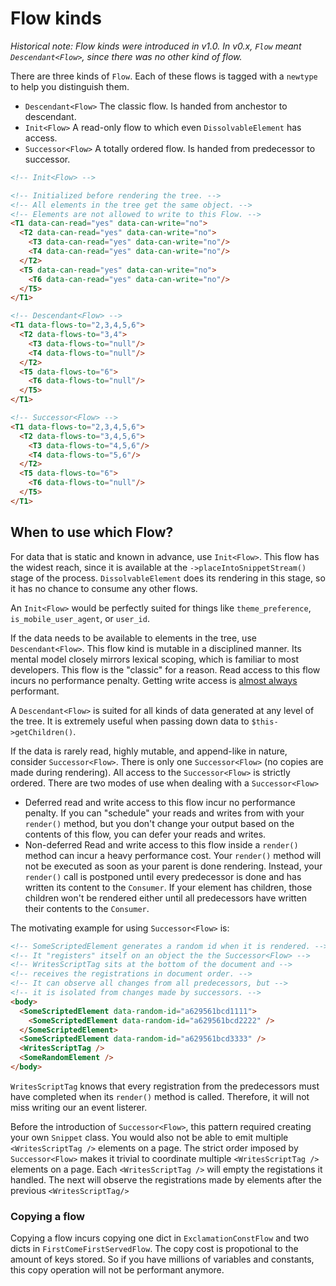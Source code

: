 # Flow kinds

_Historical note: Flow kinds were introduced in v1.0. In v0.x, `Flow` meant `Descendant<Flow>`, since there was no other kind of flow._

There are three kinds of `Flow`. Each of these flows is tagged with a `newtype` to help you distinguish them.

 - `Descendant<Flow>` The classic flow. Is handed from anchestor to descendant.
 - `Init<Flow>` A read-only flow to which even `DissolvableElement` has access.
 - `Successor<Flow>` A totally ordered flow. Is handed from predecessor to successor.

```HTML
<!-- Init<Flow> -->

<!-- Initialized before rendering the tree. -->
<!-- All elements in the tree get the same object. -->
<!-- Elements are not allowed to write to this Flow. -->
<T1 data-can-read="yes" data-can-write="no">
  <T2 data-can-read="yes" data-can-write="no">
    <T3 data-can-read="yes" data-can-write="no"/>
    <T4 data-can-read="yes" data-can-write="no"/>
  </T2>
  <T5 data-can-read="yes" data-can-write="no">
    <T6 data-can-read="yes" data-can-write="no"/>
  </T5>
</T1>
```

```HTML
<!-- Descendant<Flow> -->
<T1 data-flows-to="2,3,4,5,6">
  <T2 data-flows-to="3,4">
    <T3 data-flows-to="null"/>
    <T4 data-flows-to="null"/>
  </T2>
  <T5 data-flows-to="6">
    <T6 data-flows-to="null"/>
  </T5>
</T1>
```

```HTML
<!-- Successor<Flow> -->
<T1 data-flows-to="2,3,4,5,6">
  <T2 data-flows-to="3,4,5,6">
    <T3 data-flows-to="4,5,6"/>
    <T4 data-flows-to="5,6"/>
  </T2>
  <T5 data-flows-to="6">
    <T6 data-flows-to="null"/>
  </T5>
</T1>
```

## When to use which Flow?

For data that is static and known in advance, use `Init<Flow>`. This flow has the widest reach, since it is available at the `->placeIntoSnippetStream()` stage of the process. `DissolvableElement` does its rendering in this stage, so it has no chance to consume any other flows.

An `Init<Flow>` would be perfectly suited for things like `theme_preference`, `is_mobile_user_agent`, or `user_id`.

If the data needs to be available to elements in the tree, use `Descendant<Flow>`. This flow kind is mutable in a disciplined manner. Its mental model closely mirrors lexical scoping, which is familiar to most developers. This flow is the "classic" for a reason. Read access to this flow incurs no performance penalty. Getting write access is [almost always](#copying-a-flow) performant.

A `Descendant<Flow>` is suited for all kinds of data generated at any level of the tree. It is extremely useful when passing down data to `$this->getChildren()`.

If the data is rarely read, highly mutable, and append-like in nature, consider `Successor<Flow>`. There is only one `Successor<Flow>` (no copies are made during rendering). All access to the `Successor<Flow>` is strictly ordered. There are two modes of use when dealing with a `Successor<Flow>`

 - Deferred read and write access to this flow incur no performance penalty. If you can "schedule" your reads and writes from with your `render()` method, but you don't change your output based on the contents of this flow, you can defer your reads and writes.
 - Non-deferred Read and write access to this flow inside a `render()` method can incur a heavy performance cost. Your `render()` method will not be executed as soon as your parent is done rendering. Instead, your `render()` call is postponed until every predecessor is done and has written its content to the `Consumer`. If your element has children, those children won't be rendered either until all predecessors have written their contents to the `Consumer`.

The motivating example for using `Successor<Flow>` is:

```HTML
<!-- SomeScriptedElement generates a random id when it is rendered. -->
<!-- It "registers" itself on an object the the Successor<Flow> -->
<!-- WritesScriptTag sits at the bottom of the document and -->
<!-- receives the registrations in document order. -->
<!-- It can observe all changes from all predecessors, but -->
<!-- it is isolated from changes made by successors. -->
<body>
  <SomeScriptedElement data-random-id="a629561bcd1111">
    <SomeScriptedElement data-random-id="a629561bcd2222" />
  </SomeScriptedElement>
  <SomeScriptedElement data-random-id="a629561bcd3333" />
  <WritesScriptTag />
  <SomeRandomElement />
</body>
```

`WritesScriptTag` knows that every registration from the predecessors must have completed when its `render()` method is called. Therefore, it will not miss writing our an event listerer.

Before the introduction of `Successor<Flow>`, this pattern required creating your own `Snippet` class. You would also not be able to emit multiple `<WritesScriptTag />` elements on a page. The strict order imposed by `Successor<Flow>` makes it trivial to coordinate multiple `<WritesScriptTag />` elements on a page. Each `<WritesScriptTag />` will empty the registations it handled. The next will observe the registrations made by elements after the previous `<WritesScriptTag/>`

### Copying a flow

Copying a flow incurs copying one dict in `ExclamationConstFlow` and two dicts in `FirstComeFirstServedFlow`. The copy cost is propotional to the amount of keys stored. So if you have millions of variables and constants, this copy operation will not be performant anymore.
